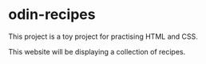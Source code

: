 # odin-recipes
This project is a toy project for practising HTML and CSS. 

This website will be displaying a collection of recipes.